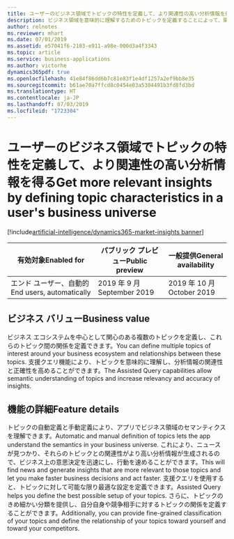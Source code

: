 ```yaml
---
title: ユーザーのビジネス領域でトピックの特性を定義して、より関連性の高い分析情報を得る
description: ビジネス領域を意味的に理解するためのトピックを定義することによって、関連する分析情報を生成して監督します。
author: relnotes
ms.reviewer: mhart
ms.date: 07/01/2019
ms.assetid: e57041f6-2183-e911-a98e-000d3a4f3343
ms.topic: article
ms.service: business-applications
ms.author: victorhe
dynamics365pdf: true
ms.openlocfilehash: 41e84f86dd6b7c81e83f1e4df1257a2ef9bb8e35
ms.sourcegitcommit: b61ae70a7ffcd8c0454e03a5304491b3fd8fd3bd
ms.translationtype: HT
ms.contentlocale: ja-JP
ms.lasthandoff: 07/03/2019
ms.locfileid: "1723304"
---
```

# <a name="get-more-relevant-insights-by-defining-topic-characteristics-in-a-users-business-universe"></a><span data-ttu-id="8a088-103">ユーザーのビジネス領域でトピックの特性を定義して、より関連性の高い分析情報を得る</span><span class="sxs-lookup"><span data-stu-id="8a088-103">Get more relevant insights by defining topic characteristics in a user's business universe</span></span>
[!include[artificial-intelligence/dynamics365-market-insights banner](../includes/artificial-intelligence/dynamics365-market-insights.md)]

| <span data-ttu-id="8a088-104">有効対象</span><span class="sxs-lookup"><span data-stu-id="8a088-104">Enabled for</span></span>    |  <span data-ttu-id="8a088-105">パブリック プレビュー</span><span class="sxs-lookup"><span data-stu-id="8a088-105">Public preview</span></span> | <span data-ttu-id="8a088-106">一般提供</span><span class="sxs-lookup"><span data-stu-id="8a088-106">General availability</span></span> | 
| ---------- | ---------- |---------- |
|<span data-ttu-id="8a088-107">エンド ユーザー、自動的</span><span class="sxs-lookup"><span data-stu-id="8a088-107">End users, automatically</span></span>|<span data-ttu-id="8a088-108">2019 年 9 月</span><span class="sxs-lookup"><span data-stu-id="8a088-108">September 2019</span></span>| <span data-ttu-id="8a088-109">2019 年 10 月</span><span class="sxs-lookup"><span data-stu-id="8a088-109">October 2019</span></span>|


## <a name="business-value"></a><span data-ttu-id="8a088-110">ビジネス バリュー</span><span class="sxs-lookup"><span data-stu-id="8a088-110">Business value</span></span>
<!-- bv start -->
<span data-ttu-id="8a088-111">ビジネス エコシステムを中心として関心のある複数のトピックを定義し、これらのトピック間の関係を定義できます。</span><span class="sxs-lookup"><span data-stu-id="8a088-111">You can define multiple topics of interest around your business ecosystem and relationships between these topics.</span></span> <span data-ttu-id="8a088-112">支援クエリ機能により、トピックを意味的に理解し、分析情報の関連性と正確性を高めることができます。</span><span class="sxs-lookup"><span data-stu-id="8a088-112">The Assisted Query capabilities allow semantic understanding of topics and increase relevancy and accuracy of insights.</span></span>
<!-- bv end -->



## <a name="feature-details"></a><span data-ttu-id="8a088-113">機能の詳細</span><span class="sxs-lookup"><span data-stu-id="8a088-113">Feature details</span></span>
<!--feature detail start -->
<span data-ttu-id="8a088-114">トピックの自動定義と手動定義により、アプリでビジネス領域のセマンティクスを理解できます。</span><span class="sxs-lookup"><span data-stu-id="8a088-114">Automatic and manual definition of topics lets the app understand the semantics in your business universe.</span></span> <span data-ttu-id="8a088-115">これにより、ニュースが見つかり、それらのトピックとの関連性がより高い分析情報が生成されるので、ビジネス上の意思決定を迅速にし、行動を速めることができます。</span><span class="sxs-lookup"><span data-stu-id="8a088-115">This will find news and generate insights that are more relevant to those topics and let you make faster business decisions and act faster.</span></span> <span data-ttu-id="8a088-116">支援クエリを使用すると、トピックに対して可能な限り最適な設定を定義できます。</span><span class="sxs-lookup"><span data-stu-id="8a088-116">Assisted Query helps you define the best possible setup of your topics.</span></span> <span data-ttu-id="8a088-117">さらに、トピックのきめ細かい分類を提供し、自分自身や競争相手に対するトピックの関係を定義することができます。</span><span class="sxs-lookup"><span data-stu-id="8a088-117">Additionally, you can provide fine-grained classification of your topics and define the relationship of your topics toward yourself and toward your competitors.</span></span>
<!--feature detail end -->











